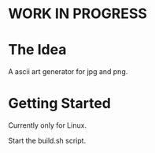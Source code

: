 # WORK IN PROGRESS

# The Idea
A ascii art generator for jpg and png.

# Getting Started
Currently only for Linux.

Start the build.sh script.
